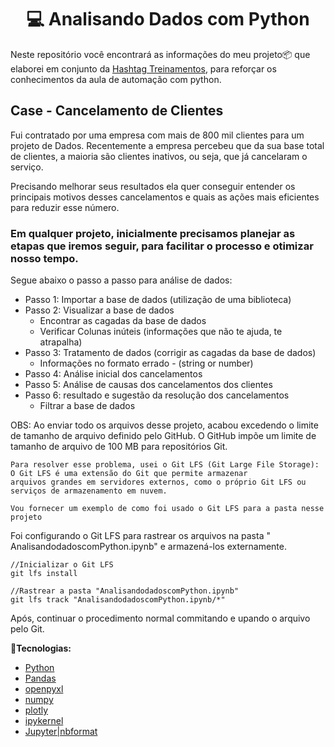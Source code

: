 <h1 align="center">
  💻 Analisando Dados com Python
</h1>

Neste repositório você encontrará as informações do meu projeto📦 que elaborei em conjunto da [Hashtag Treinamentos](https://www.hashtagtreinamentos.com/curso-python/curso-online-python-validacao-dados), para reforçar os conhecimentos da aula de automação com python.

## Case - Cancelamento de Clientes

Fui contratado por uma empresa com mais de 800 mil clientes para um projeto de Dados. Recentemente a empresa percebeu que da sua base total de clientes, a maioria são clientes inativos, ou seja, que já cancelaram o serviço.

Precisando melhorar seus resultados ela quer conseguir entender os principais motivos desses cancelamentos e quais as ações mais eficientes para reduzir esse número.
 
### Em qualquer projeto, inicialmente precisamos planejar as etapas que iremos seguir, para facilitar o processo e otimizar nosso tempo.

Segue abaixo o passo a passo para análise de dados:
* Passo 1: Importar a base de dados (utilização de uma biblioteca)
* Passo 2: Visualizar a base de dados
  - Encontrar as cagadas da base de dados
  - Verificar Colunas inúteis (informações que não te ajuda, te atrapalha)
* Passo 3: Tratamento de dados (corrigir as cagadas da base de dados)
  - Informações no formato errado - (string or number)
* Passo 4: Análise inicial dos cancelamentos
* Passo 5: Análise de causas dos cancelamentos dos clientes
* Passo 6: resultado e sugestão da resolução dos cancelamentos
  - Filtrar a base de dados
 
      
OBS: Ao enviar todo os arquivos desse projeto, acabou excedendo o limite de tamanho de arquivo definido pelo GitHub. O GitHub impõe um limite de tamanho de arquivo de 100 MB para repositórios Git.

    Para resolver esse problema, usei o Git LFS (Git Large File Storage):  
    O Git LFS é uma extensão do Git que permite armazenar 
    arquivos grandes em servidores externos, como o próprio Git LFS ou serviços de armazenamento em nuvem. 

    Vou fornecer um exemplo de como foi usado o Git LFS para a pasta nesse projeto

Foi configurando o Git LFS para rastrear os arquivos na pasta " AnalisandodadoscomPython.ipynb" e armazená-los externamente. 

    //Inicializar o Git LFS
    git lfs install 

    //Rastrear a pasta "AnalisandodadoscomPython.ipynb" 
    git lfs track "AnalisandodadoscomPython.ipynb/*" 
Após, continuar o procedimento normal commitando e upando o arquivo pelo Git.
  
**🚀Tecnologias:**
- [Python](https://developer.mozilla.org/pt-BR/docs/Glossary/Python)
- [Pandas](https://pandas.pydata.org/docs/getting_started/index.html)
- [openpyxl](https://pypi.org/project/openpyxl/)
- [numpy](https://numpy.org/doc/stable/)
- [plotly](https://plotly.com/python/)
- [ipykernel](https://pypi.org/project/ipykernel/)
- [Jupyter|nbformat](https://nbformat.readthedocs.io/en/latest/)
